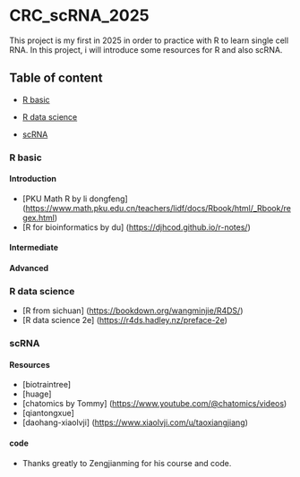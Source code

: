 # CRC_scRNA_2025
This project is my first in 2025 in order to practice with R to learn single cell RNA. In this project, i will introduce some resources for R and also scRNA.
## Table of content

- [R basic](#Rbasic)

- [R data science](#Rdatascience)

- [scRNA](#scRNA)

### R basic
#### Introduction
 * [PKU Math R by li dongfeng] (https://www.math.pku.edu.cn/teachers/lidf/docs/Rbook/html/_Rbook/regex.html)
 * [R for bioinformatics by du] (https://djhcod.github.io/r-notes/)
#### Intermediate
#### Advanced

### R data science
 * [R from sichuan] (https://bookdown.org/wangminjie/R4DS/)
 * [R data science 2e] (https://r4ds.hadley.nz/preface-2e)

### scRNA
#### Resources
 * [biotraintree]
 * [huage]
 * [chatomics by Tommy] (https://www.youtube.com/@chatomics/videos)
 * [qiantongxue]
 * [daohang-xiaolvji] (https://www.xiaolvji.com/u/taoxiangjiang)
#### code
 * Thanks greatly to Zengjianming for his course and code.
